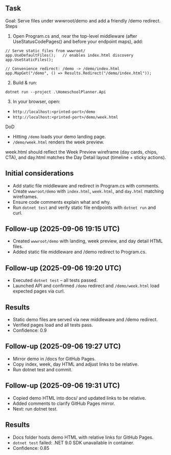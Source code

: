 ## Task
Goal: Serve files under wwwroot/demo and add a friendly /demo redirect.
Steps
1. Open Program.cs and, near the top-level middleware (after UseStatusCodePages() and before your endpoint maps), add:
```
// Serve static files from wwwroot/
app.UseDefaultFiles();   // enables index.html discovery
app.UseStaticFiles();

// Convenience redirect: /demo -> /demo/index.html
app.MapGet("/demo", () => Results.Redirect("/demo/index.html"));
```
2. Build & run:
```
dotnet run --project .\HomeschoolPlanner.Api
```
3. In your browser, open:
- `http://localhost:<printed-port>/demo`
- `http://localhost:<printed-port>/demo/week.html`

DoD
- Hitting `/demo` loads your demo landing page.
- `/demo/week.html` renders the week preview.

week.html should reflect the Week Preview wireframe (day cards, chips, CTA), and day.html matches the Day Detail layout (timeline + sticky actions).

## Initial considerations
* Add static file middleware and redirect in Program.cs with comments.
* Create `wwwroot/demo` with `index.html`, `week.html`, and `day.html` matching wireframes.
* Ensure code comments explain what and why.
* Run `dotnet test` and verify static file endpoints with `dotnet run` and curl.

## Follow-up (2025-09-06 19:15 UTC)
* Created `wwwroot/demo` with landing, week preview, and day detail HTML files.
* Added static file middleware and /demo redirect to Program.cs.

## Follow-up (2025-09-06 19:20 UTC)
* Executed `dotnet test` – all tests passed.
* Launched API and confirmed `/demo` redirect and `/demo/week.html` load expected pages via curl.

## Results
* Static demo files are served via new middleware and /demo redirect.
* Verified pages load and all tests pass.
* Confidence: 0.9
## Follow-up (2025-09-06 19:27 UTC)
* Mirror demo in /docs for GitHub Pages.
* Copy index, week, day HTML and adjust links to be relative.
* Run dotnet test and commit.
## Follow-up (2025-09-06 19:31 UTC)
* Copied demo HTML into docs/ and updated links to be relative.
* Added comments to clarify GitHub Pages mirror.
* Next: run dotnet test.
## Results
* Docs folder hosts demo HTML with relative links for GitHub Pages.
* `dotnet test` failed: .NET 9.0 SDK unavailable in container.
* Confidence: 0.85
